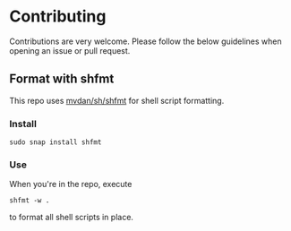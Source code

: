 # Contributing

Contributions are very welcome. Please follow the below guidelines when opening an issue or pull request.

## Format with shfmt

This repo uses [mvdan/sh/shfmt](https://github.com/mvdan/sh#shfmt) for shell script formatting. 

### Install

```shell
sudo snap install shfmt
```

### Use

When you're in the repo, execute 

```shell
shfmt -w .
```

to format all shell scripts in place.